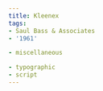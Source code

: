 ```yaml
---
title: Kleenex
tags:
- Saul Bass & Associates
- '1961'

- miscellaneous

- typographic
- script
---
```


